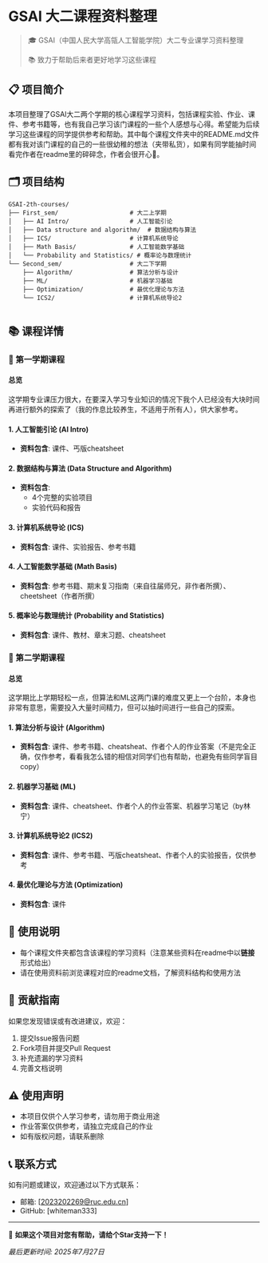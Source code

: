 # GSAI 大二课程资料整理

> 🎓 GSAI（中国人民大学高瓴人工智能学院）大二专业课学习资料整理
> 
> 📚 致力于帮助后来者更好地学习这些课程

## 📋 项目简介

本项目整理了GSAI大二两个学期的核心课程学习资料，包括课程实验、作业、课件、参考书籍等，也有我自己学习该门课程的一些个人感想与心得。希望能为后续学习这些课程的同学提供参考和帮助。其中每个课程文件夹中的README.md文件都有我对该门课程的自己的一些很幼稚的想法（夹带私货），如果有同学能抽时间看完作者在readme里的碎碎念，作者会很开心🤭。

## 🗂️ 项目结构

```
GSAI-2th-courses/
├── First_sem/                    # 大二上学期
│   ├── AI Intro/                 # 人工智能引论
│   ├── Data structure and algorithm/  # 数据结构与算法
│   ├── ICS/                      # 计算机系统导论
│   ├── Math Basis/               # 人工智能数学基础
│   └── Probability and Statistics/ # 概率论与数理统计
└── Second_sem/                   # 大二下学期
    ├── Algorithm/                # 算法分析与设计
    ├── ML/                       # 机器学习基础
    ├── Optimization/             # 最优化理论与方法
    └── ICS2/                     # 计算机系统导论2
    
```

## 📚 课程详情

### 🔹 第一学期课程
#### 总览
这学期专业课压力很大，在要深入学习专业知识的情况下我个人已经没有大块时间再进行额外的探索了（我的作息比较养生，不适用于所有人），供大家参考。
#### 1. 人工智能引论 (AI Intro)
- **资料包含**: 课件、丐版cheatsheet

#### 2. 数据结构与算法 (Data Structure and Algorithm)
- **资料包含**: 
  - 4个完整的实验项目
  - 实验代码和报告

#### 3. 计算机系统导论 (ICS)
- **资料包含**: 课件、实验报告、参考书籍

#### 4. 人工智能数学基础 (Math Basis)
- **资料包含**: 参考书籍、期末复习指南（来自往届师兄，非作者所撰）、cheetsheet（作者所撰）

#### 5. 概率论与数理统计 (Probability and Statistics)
- **资料包含**: 课件、教材、章末习题、cheatsheet

### 🔹 第二学期课程

#### 总览
这学期比上学期轻松一点，但算法和ML这两门课的难度又更上一个台阶，本身也非常有意思，需要投入大量时间精力，但可以抽时间进行一些自己的探索。
#### 1. 算法分析与设计 (Algorithm)
- **资料包含**: 课件、参考书籍、cheatsheat、作者个人的作业答案（不是完全正确，仅作参考，看看我怎么错的相信对同学们也有帮助，也避免有些同学盲目copy）

#### 2. 机器学习基础 (ML)
- **资料包含**: 课件、cheatsheet、作者个人的作业答案、机器学习笔记（by林宁）

#### 3. 计算机系统导论2 (ICS2)
- **资料包含**: 课件、参考书籍、丐版cheatsheat、作者个人的实验报告，仅供参考

#### 4. 最优化理论与方法 (Optimization)
- **资料包含**: 课件



## 🚀 使用说明
- 每个课程文件夹都包含该课程的学习资料（注意某些资料在readme中以**链接**形式给出）
- 请在使用资料前浏览课程对应的readme文档，了解资料结构和使用方法


## 🤝 贡献指南

如果您发现错误或有改进建议，欢迎：
1. 提交Issue报告问题
2. Fork项目并提交Pull Request
3. 补充遗漏的学习资料
4. 完善文档说明

## ⚠️ 使用声明

- 本项目仅供个人学习参考，请勿用于商业用途
- 作业答案仅供参考，请独立完成自己的作业
- 如有版权问题，请联系删除

## 📞 联系方式

如有问题或建议，欢迎通过以下方式联系：
- 邮箱: [2023202269@ruc.edu.cn]
- GitHub: [whiteman333]

---

🌟 **如果这个项目对您有帮助，请给个Star支持一下！**

*最后更新时间: 2025年7月27日*